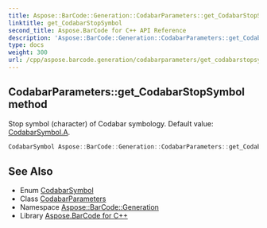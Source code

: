 ```yaml
---
title: Aspose::BarCode::Generation::CodabarParameters::get_CodabarStopSymbol method
linktitle: get_CodabarStopSymbol
second_title: Aspose.BarCode for C++ API Reference
description: 'Aspose::BarCode::Generation::CodabarParameters::get_CodabarStopSymbol method. Stop symbol (character) of Codabar symbology. Default value: CodabarSymbol.A in C++.'
type: docs
weight: 300
url: /cpp/aspose.barcode.generation/codabarparameters/get_codabarstopsymbol/
---
```

## CodabarParameters::get_CodabarStopSymbol method


Stop symbol (character) of Codabar symbology. Default value: [CodabarSymbol.A](../../codabarsymbol/).

```cpp
CodabarSymbol Aspose::BarCode::Generation::CodabarParameters::get_CodabarStopSymbol() const
```

## See Also

* Enum [CodabarSymbol](../../codabarsymbol/)
* Class [CodabarParameters](../)
* Namespace [Aspose::BarCode::Generation](../../)
* Library [Aspose.BarCode for C++](../../../)
